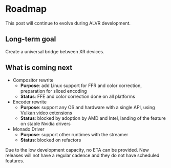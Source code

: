 # Roadmap

This post will continue to evolve during ALVR development.

## Long-term goal

Create a universal bridge between XR devices.

## What is coming next

* Compositor rewrite
  * **Purpose**: add Linux support for FFR and color correction, preparation for sliced encoding
  * **Status**: FFE and color correction done on all platforms
* Encoder rewrite
  * **Purpose**: support any OS and hardware with a single API, using [Vulkan video extensions](https://www.khronos.org/blog/an-introduction-to-vulkan-video)
  * **Status**: blocked by adoption by AMD and Intel, landing of the feature on stable Nvidia drivers
* Monado Driver
  * **Purpose**: support other runtimes with the streamer
  * **Status**: blocked on refactors

Due to the low development capacity, no ETA can be provided. New releases will not have a regular cadence and they do not have scheduled features.
